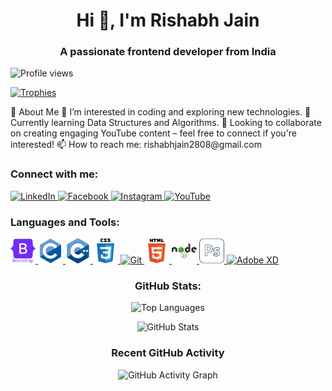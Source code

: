 <h1 align="center">Hi 👋, I'm Rishabh Jain</h1> <h3 align="center">A passionate frontend developer from India</h3> <p align="left"> <img src="https://komarev.com/ghpvc/?username=rishabhjain2002&label=Profile%20views&color=0e75b6&style=flat" alt="Profile views" /> </p> <p align="left"> <a href="https://github.com/ryo-ma/github-profile-trophy"> <img src="https://github-profile-trophy.vercel.app/?username=rishabhjain2002&margin-w=15&margin-h=15&column=7&no-frame=true" alt="Trophies" /> </a> </p>
👋 About Me
👀 I’m interested in coding and exploring new technologies.
🌱 Currently learning Data Structures and Algorithms.
💞 Looking to collaborate on creating engaging YouTube content – feel free to connect if you're interested!
📫 How to reach me: rishabhjain2808@gmail.com
<h3 align="left">Connect with me:</h3> <p align="left"> <a href="https://linkedin.com/in/rishabh-jain-812644131" target="_blank"> <img src="https://img.shields.io/badge/LinkedIn-0A66C2?logo=linkedin&logoColor=white&style=for-the-badge" alt="LinkedIn" /> </a> <a href="https://fb.com/rishabhjain2002" target="_blank"> <img src="https://img.shields.io/badge/Facebook-1877F2?logo=facebook&logoColor=white&style=for-the-badge" alt="Facebook" /> </a> <a href="https://instagram.com/rishabh_jain_0_8" target="_blank"> <img src="https://img.shields.io/badge/Instagram-E4405F?logo=instagram&logoColor=white&style=for-the-badge" alt="Instagram" /> </a> <a href="https://www.youtube.com/c/thecryptovidhya" target="_blank"> <img src="https://img.shields.io/badge/YouTube-FF0000?logo=youtube&logoColor=white&style=for-the-badge" alt="YouTube" /> </a> </p>
<h3 align="left">Languages and Tools:</h3> <p align="left"> <a href="https://getbootstrap.com" target="_blank"> <img src="https://raw.githubusercontent.com/devicons/devicon/master/icons/bootstrap/bootstrap-plain-wordmark.svg" alt="Bootstrap" width="40" height="40"/> </a> <a href="https://www.cprogramming.com/" target="_blank"> <img src="https://raw.githubusercontent.com/devicons/devicon/master/icons/c/c-original.svg" alt="C" width="40" height="40"/> </a> <a href="https://www.w3schools.com/cpp/" target="_blank"> <img src="https://raw.githubusercontent.com/devicons/devicon/master/icons/cplusplus/cplusplus-original.svg" alt="C++" width="40" height="40"/> </a> <a href="https://www.w3schools.com/css/" target="_blank"> <img src="https://raw.githubusercontent.com/devicons/devicon/master/icons/css3/css3-original-wordmark.svg" alt="CSS3" width="40" height="40"/> </a> <a href="https://git-scm.com/" target="_blank"> <img src="https://www.vectorlogo.zone/logos/git-scm/git-scm-icon.svg" alt="Git" width="40" height="40"/> </a> <a href="https://www.w3.org/html/" target="_blank"> <img src="https://raw.githubusercontent.com/devicons/devicon/master/icons/html5/html5-original-wordmark.svg" alt="HTML5" width="40" height="40"/> </a> <a href="https://nodejs.org" target="_blank"> <img src="https://raw.githubusercontent.com/devicons/devicon/master/icons/nodejs/nodejs-original-wordmark.svg" alt="Node.js" width="40" height="40"/> </a> <a href="https://www.adobe.com/products/photoshop.html" target="_blank"> <img src="https://raw.githubusercontent.com/devicons/devicon/master/icons/photoshop/photoshop-line.svg" alt="Photoshop" width="40" height="40"/> </a> <a href="https://www.adobe.com/products/xd.html" target="_blank"> <img src="https://cdn.worldvectorlogo.com/logos/adobe-xd.svg" alt="Adobe XD" width="40" height="40"/> </a> </p>
<h3 align="center">GitHub Stats:</h3> <p align="center"> <img src="https://github-readme-stats.vercel.app/api/top-langs?username=rishabhjain2002&show_icons=true&locale=en&layout=compact" alt="Top Languages" /> </p> <p align="center"> <img src="https://github-readme-stats.vercel.app/api?username=rishabhjain2002&show_icons=true&locale=en" alt="GitHub Stats" /> </p> <h3 align="center">Recent GitHub Activity</h3> <p align="center"> <img src="https://github-readme-activity-graph.cyclic.app/graph?username=rishabhjain2002&theme=react" alt="GitHub Activity Graph" /> </p>
